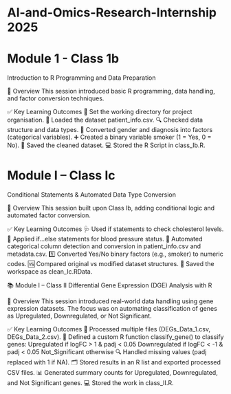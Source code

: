 # AI-and-Omics-Research-Internship 2025
# Module 1 - Class 1b
Introduction to R Programming and Data Preparation

📝 Overview
This session introduced basic R programming, data handling, and factor conversion techniques.

✅ Key Learning Outcomes
📂 Set the working directory for project organisation.
📄 Loaded the dataset patient_info.csv.
🔍 Checked data structure and data types.
🔄 Converted gender and diagnosis into factors (categorical variables).
➕ Created a binary variable smoker (1 = Yes, 0 = No).
💾 Saved the cleaned dataset.
💻 Stored the R Script in class_Ib.R.

# Module I – Class Ic
Conditional Statements & Automated Data Type Conversion

📝 Overview
This session built upon Class Ib, adding conditional logic and automated factor conversion.

✅ Key Learning Outcomes
🩺 Used if statements to check cholesterol levels.
💓 Applied if...else statements for blood pressure status.
🔄 Automated categorical column detection and conversion in patient_info.csv and metadata.csv.
1️⃣ Converted Yes/No binary factors (e.g., smoker) to numeric codes.
🆚 Compared original vs modified dataset structures.
💾 Saved the workspace as clean_Ic.RData.

📚 Module I – Class II
Differential Gene Expression (DGE) Analysis with R

📝 Overview
This session introduced real-world data handling using gene expression datasets.
The focus was on automating classification of genes as Upregulated, Downregulated, or Not Significant.

✅ Key Learning Outcomes
📂 Processed multiple files (DEGs_Data_1.csv, DEGs_Data_2.csv).
🧪 Defined a custom R function classify_gene() to classify genes:
Upregulated if logFC > 1 & padj < 0.05
Downregulated if logFC < -1 & padj < 0.05
Not_Significant otherwise
🔍 Handled missing values (padj replaced with 1 if NA).
🗂️ Stored results in an R list and exported processed CSV files.
📊 Generated summary counts for Upregulated, Downregulated, and Not Significant genes.
💻 Stored the work in class_II.R.
